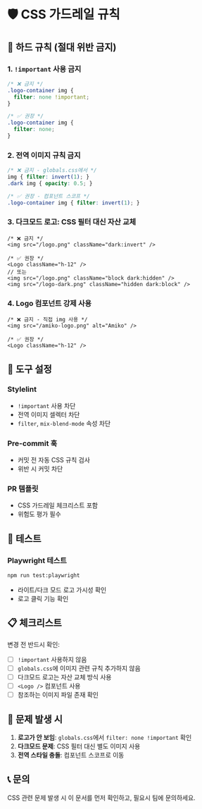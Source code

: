 # 🛡️ CSS 가드레일 규칙

## 🚨 하드 규칙 (절대 위반 금지)

### 1. `!important` 사용 금지
```css
/* ❌ 금지 */
.logo-container img { 
  filter: none !important; 
}

/* ✅ 권장 */
.logo-container img { 
  filter: none; 
}
```

### 2. 전역 이미지 규칙 금지
```css
/* ❌ 금지 - globals.css에서 */
img { filter: invert(1); }
.dark img { opacity: 0.5; }

/* ✅ 권장 - 컴포넌트 스코프 */
.logo-container img { filter: invert(1); }
```

### 3. 다크모드 로고: CSS 필터 대신 자산 교체
```tsx
/* ❌ 금지 */
<img src="/logo.png" className="dark:invert" />

/* ✅ 권장 */
<Logo className="h-12" />
// 또는
<img src="/logo.png" className="block dark:hidden" />
<img src="/logo-dark.png" className="hidden dark:block" />
```

### 4. Logo 컴포넌트 강제 사용
```tsx
/* ❌ 금지 - 직접 img 사용 */
<img src="/amiko-logo.png" alt="Amiko" />

/* ✅ 권장 */
<Logo className="h-12" />
```

## 🔧 도구 설정

### Stylelint
- `!important` 사용 차단
- 전역 이미지 셀렉터 차단
- `filter`, `mix-blend-mode` 속성 차단

### Pre-commit 훅
- 커밋 전 자동 CSS 규칙 검사
- 위반 시 커밋 차단

### PR 템플릿
- CSS 가드레일 체크리스트 포함
- 위험도 평가 필수

## 🧪 테스트

### Playwright 테스트
```bash
npm run test:playwright
```
- 라이트/다크 모드 로고 가시성 확인
- 로고 클릭 기능 확인

## 📋 체크리스트

변경 전 반드시 확인:
- [ ] `!important` 사용하지 않음
- [ ] `globals.css`에 이미지 관련 규칙 추가하지 않음
- [ ] 다크모드 로고는 자산 교체 방식 사용
- [ ] `<Logo />` 컴포넌트 사용
- [ ] 참조하는 이미지 파일 존재 확인

## 🚨 문제 발생 시

1. **로고가 안 보임**: `globals.css`에서 `filter: none !important` 확인
2. **다크모드 문제**: CSS 필터 대신 별도 이미지 사용
3. **전역 스타일 충돌**: 컴포넌트 스코프로 이동

## 📞 문의

CSS 관련 문제 발생 시 이 문서를 먼저 확인하고, 필요시 팀에 문의하세요.
